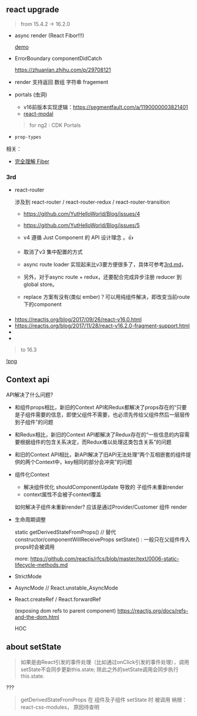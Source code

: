 ## react upgrade

> from 15.4.2 -> 16.2.0

- async render (React Fibor!!!)

	[demo](https://build-mbfootjxoo.now.sh/)

- ErrorBoundary  componentDidCatch

	https://zhuanlan.zhihu.com/p/29708121

- render 支持返回 数组 字符串 fragement

- portals (虫洞)

	- v16前版本实现逻辑：https://segmentfault.com/a/1190000003821401
	- [react-modal](https://github.com/reactjs/react-modal/blob/master/src/components/Modal.js)
	> for ng2 : CDK Portals


- `prop-types`


相关：

 - [完全理解 Fiber](http://www.ayqy.net/blog/dive-into-react-fiber/)



### 3rd

- react-router


	涉及到 react-router / react-router-redux / react-router-transition

	- https://github.com/YutHelloWorld/Blog/issues/4
	- https://github.com/YutHelloWorld/Blog/issues/5

	- v4 遵循 Just Component 的 API  设计理念 。👍
	- 取消了v3 集中配置的方式


	- async route loader 实现起来比v3要方便很多了，具体可参考[3rd.md](./3rd.md)，
	- 另外，对于async route + redux，还要配合完成异步注册 reducer 到 global store。

	- replace 方案有没有(类似 ember)？可以用纯组件解决，即改变当前route下的component





###

- https://reactjs.org/blog/2017/09/26/react-v16.0.html
- https://reactjs.org/blog/2017/11/28/react-v16.2.0-fragment-support.html
- [](https://zhuanlan.zhihu.com/p/29709314)
- [](https://www.zhihu.com/question/65920482)



> to 16.3

[!png](https://cdn.ruguoapp.com/571ad919d63d645a43ffb3e95d33118c?imageView2/0/h/2000/interlace/1)

## Context api

API解决了什么问题?

- 和组件props相比，新旧的Context API和Redux都解决了props存在的“只要是子组件需要的信息，即使父组件不需要，也必须先传给父组件然后一层层传到子组件”的问题
- 和Redux相比，新旧的Context API都解决了Redux存在的“一些信息的内容需要根据组件的包含关系决定，而Redux难以处理这类包含关系”的问题
- 和旧的Context API相比，新API解决了旧API无法处理“两个互相嵌套的组件提供的两个Context中，key相同的部分会冲突”的问题



- 组件化Context

	- 解决组件优化 shouldComponentUpdate 导致的 子组件未重新render
	- context属性不会被子context覆盖

	如何解决子组件未重新render?
		应该是通过Provider/Customer 组件 render

- 生命周期调整

	static getDerivedStateFromProps() // 替代 constructor/componentWillReceiveProps setState()
	: 一般只在父组件传入props时会被调用

	more: https://github.com/reactjs/rfcs/blob/master/text/0006-static-lifecycle-methods.md

- StrictMode

- AsyncMode  // React.unstable_AsyncMode

- React.createRef / React.forwardRef

	(exposing dom refs to parent component)
	https://reactjs.org/docs/refs-and-the-dom.html

	HOC




## about setState

> 如果是由React引发的事件处理（比如通过onClick引发的事件处理），调用setState不会同步更新this.state; 除此之外的setState调用会同步执行this.state.

 ???

 > getDerivedStateFromProps 在 组件及子组件 setState 时 被调用
	祸根： react-css-modules， 原因待查明

 >
